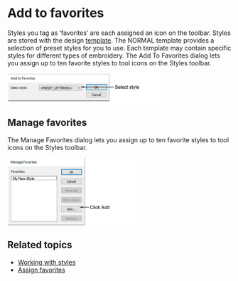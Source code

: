 # Add to favorites

Styles you tag as ‘favorites’ are each assigned an icon on the toolbar. Styles are stored with the design [template](../../glossary/glossary). The NORMAL template provides a selection of preset styles for you to use. Each template may contain specific styles for different types of embroidery. The Add To Favorites dialog lets you assign up to ten favorite styles to tool icons on the Styles toolbar.

![AddToFavorites.png](assets/AddToFavorites.png)

## Manage favorites

The Manage Favorites dialog lets you assign up to ten favorite styles to tool icons on the Styles toolbar.

![ManageFavorites.png](assets/ManageFavorites.png)

## Related topics

- [Working with styles](../../Digitizing/properties/Working_with_styles)
- [Assign favorites](../../Digitizing/properties/Assign_favorites)

